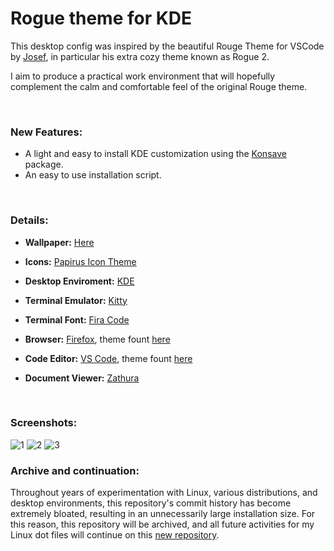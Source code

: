 # Rogue theme for KDE

This desktop config was inspired by the beautiful Rouge Theme for VSCode by [Josef](https://github.com/josefaidt), in particular his extra cozy theme known as Rogue 2.

I aim to produce a practical work environment that will hopefully complement the calm and comfortable feel of the original Rouge theme. 

⠀

### New Features:

- A light and easy to install KDE customization using the [Konsave](https://github.com/Prayag2/konsave) package.
- An easy to use installation script.

⠀

### Details:

- <strong>Wallpaper:</strong> [Here](https://github.com/Daniel27110/Dot-Files/blob/master/Pictures/br.jpg)

- <strong>Icons:</strong> [Papirus Icon Theme](https://github.com/PapirusDevelopmentTeam/papirus-icon-theme)

- <strong>Desktop Enviroment:</strong> [KDE](https://kde.org/)

- <strong>Terminal Emulator:</strong> [Kitty](https://github.com/kovidgoyal/kitty)

- <strong>Terminal Font:</strong> [Fira Code](https://github.com/tonsky/FiraCode)

- <strong>Browser:</strong> [Firefox](https://www.mozilla.org/en-US/firefox/new/), theme fount [here](https://addons.mozilla.org/en-US/firefox/addon/new-rouge-theme/)

- <strong>Code Editor:</strong> [VS Code](https://code.visualstudio.com/), theme fount [here](https://github.com/josefaidt/rouge-theme)

- <strong>Document Viewer:</strong> [Zathura](https://pwmt.org/projects/zathura/)

    
⠀


### Screenshots:


![1](https://user-images.githubusercontent.com/98629277/211227379-1bec6792-20a9-4247-a00b-73329b76f375.png)
![2](https://user-images.githubusercontent.com/98629277/211227382-57d107c1-f677-4b78-b895-73ae802d737e.png)
![3](https://user-images.githubusercontent.com/98629277/233811238-9fbef451-42c7-477f-8f78-1177934a7e49.png)


### Archive and continuation:

Throughout years of experimentation with Linux, various distributions, and desktop environments, this repository's commit history has become extremely bloated, resulting in an unnecessarily large installation size. For this reason, this repository will be archived, and all future activities for my Linux dot files will continue on this [new repository](https://github.com/Daniel27110/Linux-Dot-Files).
